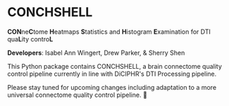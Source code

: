 # CONCHSHELL

**CON**ne**C**tome **H**eatmaps **S**tatistics and **H**istogram **E**xamination for DTI qua**L**ity contro**L** 

**Developers**: Isabel Ann Wingert, Drew Parker, & Sherry Shen

This Python package contains CONCHSHELL, a brain connectome quality control pipeline currently in line with DiCIPHR's DTI Processing pipeline.

Please stay tuned for upcoming changes including adaptation to a more universal connectome quality control pipeline.
🐚
